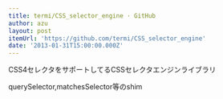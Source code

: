 ```yaml
---
title: termi/CSS_selector_engine · GitHub
author: azu
layout: post
itemUrl: 'https://github.com/termi/CSS_selector_engine'
date: '2013-01-31T15:00:00.000Z'
---
```

CSS4セレクタをサポートしてるCSSセレクタエンジンライブラリ

querySelector,matchesSelector等のshim

